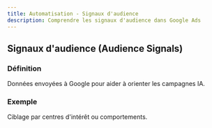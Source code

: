 ```yaml
---
title: Automatisation - Signaux d'audience
description: Comprendre les signaux d'audience dans Google Ads
---
```


## Signaux d'audience (Audience Signals)

### Définition
Données envoyées à Google pour aider à orienter les campagnes IA.

### Exemple
Ciblage par centres d'intérêt ou comportements.